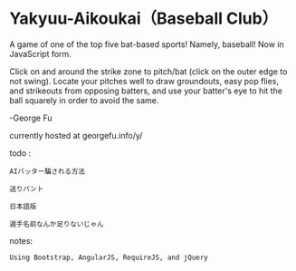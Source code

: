 Yakyuu-Aikoukai（Baseball Club）
===============

A game of one of the top five bat-based sports! Namely, baseball! Now in JavaScript form.

Click on and around the strike zone to pitch/bat (click on the outer edge to not swing). Locate your pitches well to draw groundouts, easy pop flies,
and strikeouts from opposing batters, and use your batter's eye to hit the ball squarely in order to avoid the same.

-George Fu

currently hosted at georgefu.info/y/

todo :

    AIバッター騙される方法

    送りバント

    日本語版

    選手名前なんか足りないじゃん

notes:

    Using Bootstrap, AngularJS, RequireJS, and jQuery
